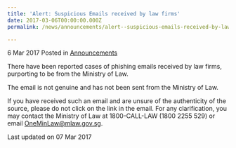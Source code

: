 ```yaml
---
title: 'Alert: Suspicious Emails received by law firms'
date: 2017-03-06T00:00:00.000Z
permalink: /news/announcements/alert--suspicious-emails-received-by-law-firms/

---
```




6 Mar 2017 Posted in [Announcements](/news/announcements) 


There have been reported cases of phishing emails received by law firms, purporting to be from the Ministry of Law. 
 
The email is not genuine and has not been sent from the Ministry of Law.
 
If you have received such an email and are unsure of the authenticity of the source, please do not click on the link in the email. For any clarification, you may contact the Ministry of Law at 1800-CALL-LAW (1800 2255 529) or email  [OneMinLaw@mlaw.gov.sg](mailto:OneMinLaw@mlaw.gov.sg).


<p class="right-side-updated">Last updated on 07 Mar 2017</p> 
